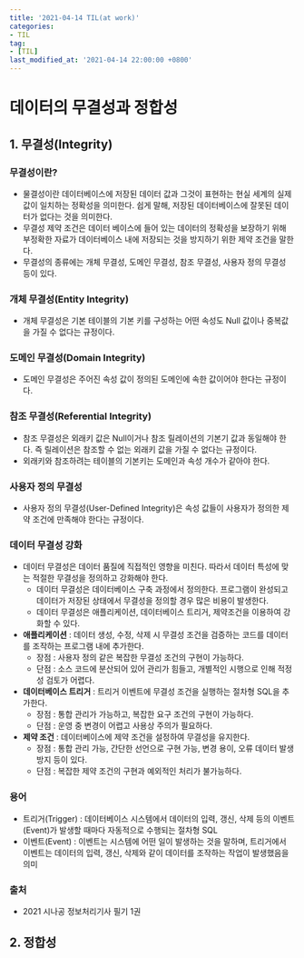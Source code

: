 ```yaml
---
title: '2021-04-14 TIL(at work)'
categories:
- TIL
tag:
- [TIL]
last_modified_at: '2021-04-14 22:00:00 +0800'
---
```


# 데이터의 무결성과 정합성
## 1. 무결성(Integrity)
### 무결성이란?
- 물결성이란 데이터베이스에 저장된 데이터 값과 그것이 표현하는 현실 세계의 실제 값이 일치하는 정확성을 의미한다. 쉽게 말해, 저장된 데이터베이스에 잘못된 데이터가 없다는 것을 의미한다.
- 무결성 제약 조건은 데이터 베이스에 들어 있는 데이터의 정확성을 보장하기 위해 부정확한 자료가 데이터베이스 내에 저장되는 것을 방지하기 위한 제약 조건을 말한다.
- 무결성의 종류에는 개체 무결성, 도메인 무결성, 참조 무결성, 사용자 정의 무결성 등이 있다.

### 개체 무결성(Entity Integrity)
- 개체 무결성은 기본 테이블의 기본 키를 구성하는 어떤 속성도 Null 값이나 중복값을 가질 수 없다는 규정이다.

### 도메인 무결성(Domain Integrity)
- 도메인 무결성은 주어진 속성 값이 정의된 도메인에 속한 값이어야 한다는 규정이다.

### 참조 무결성(Referential Integrity)
- 참조 무결성은 외래키 값은 Null이거나 참조 릴레이션의 기본기 값과 동일해야 한다. 즉 릴레이션은 참조할 수 없는 외래키 값을 가질 수 없다는 규정이다.
- 외래키와 참조하려는 테이블의 기본키는 도메인과 속성 개수가 같아야 한다.

### 사용자 정의 무결성
- 사용자 정의 무결성(User-Defined Integrity)은 속성 값들이 사용자가 정의한 제약 조건에 만족해야 한다는 규정이다.

### 데이터 무결성 강화
- 데이터 무결성은 데이터 품질에 직접적인 영향을 미친다. 따라서 데이터 특성에 맞는 적절한 무결성을 정의하고 강화해야 한다.
  - 데이터 무결성은 데이터베이스 구축 과정에서 정의한다. 프로그램이 완성되고 데이터가 저장된 상태에서 무결성을 정의할 경우 많은 비용이 발생한다.
  - 데이터 무결성은 애플리케이션, 데이터베이스 트리거, 제약조건을 이용하여 강화할 수 있다.
- **애플리케이션** : 데이터 생성, 수정, 삭제 시 무결성 조건을 검증하는 코드를 데이터를 조작하는 프로그램 내에 추가한다.
  - 장점 : 사용자 정의 같은 복잡한 무결성 조건의 구현이 가능하다.
  - 단점 : 소스 코드에 분산되어 있어 관리가 힘들고, 개별적인 시행으로 인해 적정성 검토가 어렵다.
- **데이터베이스 트리거** : 트리거 이벤트에 무결성 조건을 실행하는 절차형 SQL을 추가한다.
  - 장점 : 통합 관리가 가능하고, 복잡한 요구 조건의 구현이 가능하다.
  - 단점 : 운영 중 변경이 어렵고 사용상 주의가 필요하다.
- **제약 조건** : 데이터베이스에 제약 조건을 설정하여 무결성을 유지한다.
  - 장점 : 통합 관리 가능, 간단한 선언으로 구현 가능, 변경 용이, 오류 데이터 발생 방지 등이 있다. 
  - 단점 : 복잡한 제약 조건의 구현과 예외적인 처리가 불가능하다.

### 용어
- 트리거(Trigger) : 데이터베이스 시스템에서 데이터의 입력, 갱신, 삭제 등의 이벤트(Event)가 발생할 때마다 자동적으로 수행되는 절차형 SQL
- 이벤트(Event) : 이벤트는 시스템에 어떤 일이 발생하는 것을 말하며, 트리거에서 이벤트는 데이터의 입력, 갱신, 삭제와 같이 데이터를 조작하는 작업이 발생했음을 의미

### 출처
- 2021 시나공 정보처리기사 필기 1권

## 2. 정합성
